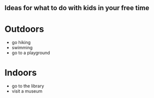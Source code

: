 ## Ideas for what to do with kids in your free time

# Outdoors
- go hiking
- swimming
- go to a playground

# Indoors
- go to the library
- visit a museum

